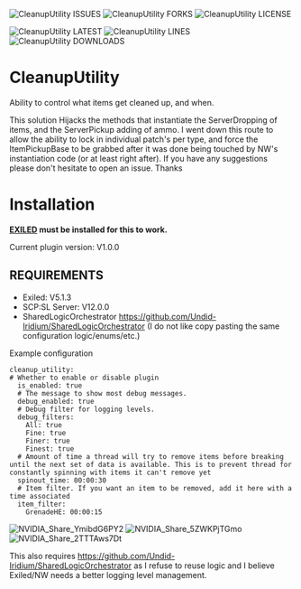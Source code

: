 

![CleanupUtility ISSUES](https://img.shields.io/github/issues/Undid-Iridium/CleanupUtility)
![CleanupUtility FORKS](https://img.shields.io/github/forks/Undid-Iridium/CleanupUtility)
![CleanupUtility LICENSE](https://img.shields.io/github/license/Undid-Iridium/CleanupUtility)


![CleanupUtility LATEST](https://img.shields.io/github/v/release/Undid-Iridium/CleanupUtility?include_prereleases&style=flat-square)
![CleanupUtility LINES](https://img.shields.io/tokei/lines/github/Undid-Iridium/CleanupUtility)
![CleanupUtility DOWNLOADS](https://img.shields.io/github/downloads/Undid-Iridium/CleanupUtility/total?style=flat-square)


# CleanupUtility

Ability to control what items get cleaned up, and when.

This solution Hijacks the methods that instantiate the ServerDropping of items, and the ServerPickup adding of ammo. I went down this route to allow the ability to lock in individual patch's per type, and force the ItemPickupBase to be grabbed after it was done being touched by NW's instantiation code (or at least right after). If you have any suggestions please don't hesitate to open an issue. Thanks


# Installation

**[EXILED](https://github.com/galaxy119/EXILED) must be installed for this to work.**

Current plugin version: V1.0.0

## REQUIREMENTS
* Exiled: V5.1.3
* SCP:SL Server: V12.0.0
* SharedLogicOrchestrator https://github.com/Undid-Iridium/SharedLogicOrchestrator (I do not like copy pasting the same configuration logic/enums/etc.)


Example configuration
```
cleanup_utility:
# Whether to enable or disable plugin
  is_enabled: true
  # The message to show most debug messages.
  debug_enabled: true
  # Debug filter for logging levels.
  debug_filters:
    All: true
    Fine: true
    Finer: true
    Finest: true
  # Amount of time a thread will try to remove items before breaking until the next set of data is available. This is to prevent thread for constantly spinning with items it can't remove yet
  spinout_time: 00:00:30
  # Item filter. If you want an item to be removed, add it here with a time associated
  item_filter:
    GrenadeHE: 00:00:15
 ```
 
![NVIDIA_Share_YmibdG6PY2](https://user-images.githubusercontent.com/24619207/163738277-e2a80193-5ae2-497e-99fd-181468e7742f.png)
![NVIDIA_Share_5ZWKPjTGmo](https://user-images.githubusercontent.com/24619207/163738279-76834f94-42ee-4bc6-845a-6eca3a60d577.png)
![NVIDIA_Share_2TTTAws7Dt](https://user-images.githubusercontent.com/24619207/163738278-5dc8afe0-9dbe-4e02-92ca-c9056e57c369.png)

This also requires https://github.com/Undid-Iridium/SharedLogicOrchestrator as I refuse to reuse logic and I believe Exiled/NW needs a better logging level management. 
